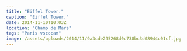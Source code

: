 ```yaml
---
title: "Eiffel Tower."
caption: "Eiffel Tower."
date: 2014-11-10T10:03Z
location: "Champ de Mars"
tags: "Paris vscocam"
image: /assets/uploads/2014/11/9a3cde295268d0c738bc3d08944c01cf.jpg
---
```

